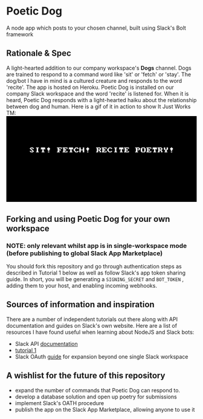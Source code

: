 # Poetic Dog
A node app which posts to your chosen channel, built using Slack's Bolt framework

## Rationale & Spec
A light-hearted addition to our company workspace's **Dogs** channel. Dogs are trained to respond to a command word like 'sit' or 'fetch' or 'stay'. The dog/bot I have in mind is a cultured creature and responds to the word 'recite'. 
The app is hosted on Heroku. Poetic Dog is installed on our company Slack workspace and the word 'recite' is listened for. When it is heard, Poetic Dog responds with a light-hearted haiku about the relationship between dog and human. Here is a gif of it in action to show It Just Works TM:
![product demo gif](poeticdoginaction.gif)

## Forking and using Poetic Dog for your own workspace
### NOTE: only relevant whilst app is in single-workspace mode (before publishing to global Slack App Marketplace)
You should fork this repository and go through authentication steps as described in Tutorial 1 below as well as follow Slack's app token sharing guide. In short, you will be generating a `SIGNING_SECRET` and `BOT_TOKEN` , adding them to your host, and enabling incoming webhooks. 

## Sources of information and inspiration
There are a number of independent tutorials out there along with API documentation and guides on Slack's own website. Here are a list of resources I have found useful when learning about NodeJS and Slack bots:

 - Slack API [documentation](https://api.slack.com/apis/connections/events-api)
 - [tutorial 1](https://www.freecodecamp.org/news/building-a-slackbot-with-node-js-and-slackbots-js/)
 - Slack OAuth [guide](https://api.slack.com/authentication/oauth-v2#exchanging) for expansion beyond one single Slack workspace

## A wishlist for the future of this repository

 - expand the number of commands that Poetic Dog can respond to. 
 - develop a database solution and open up poetry for submissions
 - implement Slack's OATH procedure
 - publish the app on the Slack App Marketplace, allowing anyone to use it

